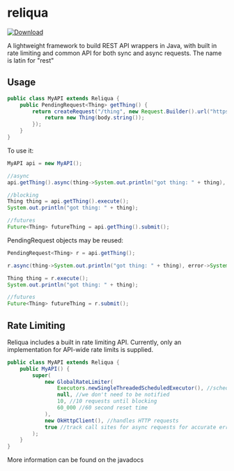 # reliqua
[ ![Download](https://api.bintray.com/packages/natanbc/maven/reliqua/images/download.svg?version=1.0) ](https://bintray.com/natanbc/maven/reliqua/1.0/link)

A lightweight framework to build REST API wrappers in Java, with built in rate limiting and common API for both sync and async requests. The name is latin for "rest"

## Usage

```java
public class MyAPI extends Reliqua {
    public PendingRequest<Thing> getThing() {
        return createRequest("/thing", new Request.Builder().url("https://some.site/thing"), 200 /* expected HTTP code */, body->{
            return new Thing(body.string());
        });
    }
}
```
To use it:
```java
MyAPI api = new MyAPI();

//async
api.getThing().async(thing->System.out.println("got thing: " + thing), error->System.err.println("got error: " + error));

//blocking
Thing thing = api.getThing().execute();
System.out.println("got thing: " + thing);

//futures
Future<Thing> futureThing = api.getThing().submit();
```

PendingRequest objects may be reused:
```java
PendingRequest<Thing> r = api.getThing();

r.async(thing->System.out.println("got thing: " + thing), error->System.err.println("got error: " + error));

Thing thing = r.execute();
System.out.println("got thing: " + thing);

//futures
Future<Thing> futureThing = r.submit();
```

## Rate Limiting

Reliqua includes a built in rate limiting API. Currently, only an implementation for API-wide rate limits is supplied.

```java
public class MyAPI extends Reliqua {
    public MyAPI() {
        super(
            new GlobalRateLimiter(
                Executors.newSingleThreadedScheduledExecutor(), //schedules request execution and rate limit resets
                null, //we don't need to be notified
                10, //10 requests until blocking
                60_000 //60 second reset time
            ),
            new OkHttpClient(), //handles HTTP requests
            true //track call sites for async requests for accurate error reporting
        );
    }
}
```

More information can be found on the javadocs
